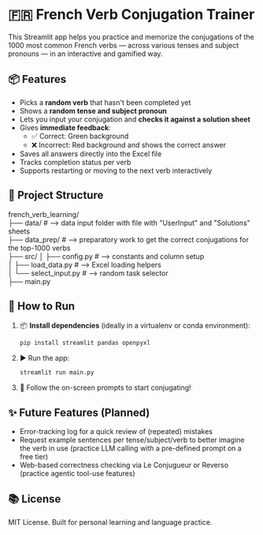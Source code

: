 # 🇫🇷 French Verb Conjugation Trainer

This Streamlit app helps you practice and memorize the conjugations of the 1000 most common French verbs — across various tenses and subject pronouns — in an interactive and gamified way.

## 📦 Features

- Picks a **random verb** that hasn't been completed yet
- Shows a **random tense and subject pronoun**
- Lets you input your conjugation and **checks it against a solution sheet**
- Gives **immediate feedback**:
  - ✅ Correct: Green background
  - ❌ Incorrect: Red background and shows the correct answer
- Saves all answers directly into the Excel file
- Tracks completion status per verb
- Supports restarting or moving to the next verb interactively

## 📁 Project Structure
french_verb_learning/ <br>
├── data/ # --> data input folder with file with "UserInput" and "Solutions" sheets <br>
├── data_prep/ # --> preparatory work to get the correct conjugations for the top-1000 verbs <br>
├── src/ 
│ ├── config.py # --> constants and column setup <br>
│ ├── load_data.py # --> Excel loading helpers <br>
│ └── select_input.py # --> random task selector <br>
├── main.py 

## 🚀 How to Run

1. 📦 **Install dependencies** (ideally in a virtualenv or conda environment):

   ```bash
   pip install streamlit pandas openpyxl

2. ▶️ Run the app:

    ```bash
    streamlit run main.py

3. 🎯 Follow the on-screen prompts to start conjugating!


## ✨ Future Features (Planned)

- Error-tracking log for a quick review of (repeated) mistakes
- Request example sentences per tense/subject/verb to better imagine the verb in use (practice LLM calling with a pre-defined prompt on a free tier)
- Web-based correctness checking via Le Conjugueur or Reverso (practice agentic tool-use features)

## 📚 License

MIT License. Built for personal learning and language practice.